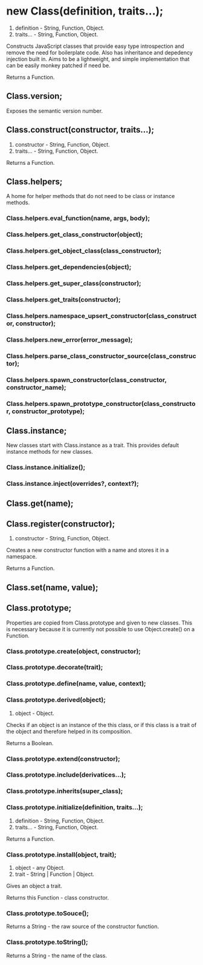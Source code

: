 # new Class(definition, traits...);

1. definition - String, Function, Object.
2. traits... - String, Function, Object.

Constructs JavaScript classes that provide easy type introspection and remove the need for boilerplate code.
Also has inheritance and depedency injection built in. Aims to be a lightweight, and simple implementation that
can be easily monkey patched if need be.

Returns a Function.

## Class.version;

Exposes the semantic version number. 

## Class.construct(constructor, traits...);

1. constructor - String, Function, Object.
2. traits... - String, Function, Object.

Returns a Function.

## Class.helpers;

A home for helper methods that do not need to be class or instance methods.

### Class.helpers.eval_function(name, args, body);

### Class.helpers.get_class_constructor(object);

### Class.helpers.get_object_class(class_constructor);

### Class.helpers.get_dependencies(object);

### Class.helpers.get_super_class(constructor);

### Class.helpers.get_traits(constructor);

### Class.helpers.namespace_upsert_constructor(class_constructor, constructor);

### Class.helpers.new_error(error_message);

### Class.helpers.parse_class_constructor_source(class_constructor);

### Class.helpers.spawn_constructor(class_constructor, constructor_name);

### Class.helpers.spawn_prototype_constructor(class_constructor, constructor_prototype);

## Class.instance;

New classes start with Class.instance as a trait. This provides default instance methods for new classes.

### Class.instance.initialize();

### Class.instance.inject(overrides?, context?);

## Class.get(name);

## Class.register(constructor);

1. constructor - String, Function, Object.

Creates a new constructor function with a name and stores it in a namespace.

Returns a Function.

## Class.set(name, value);

## Class.prototype;

Properties are copied from Class.prototype and given to new classes.
This is necessary because it is currently not possible to use Object.create()
on a Function. 

### Class.prototype.create(object, constructor);

### Class.prototype.decorate(trait);

### Class.prototype.define(name, value, context);

### Class.prototype.derived(object);

1. object - Object.

Checks if an object is an instance of the this class, or if this class
is a trait of the object and therefore helped in its composition.

Returns a Boolean.

### Class.prototype.extend(constructor);

### Class.prototype.include(derivatices...);

### Class.prototype.inherits(super_class);

### Class.prototype.initialize(definition, traits...);

1. definition - String, Function, Object.
2. traits... - String, Function, Object.

Returns a Function.

### Class.prototype.install(object, trait);

1. object - any Object.
2. trait - String | Function | Object.

Gives an object a trait.

Returns this Function - class constructor.

### Class.prototype.toSouce();

Returns a String - the raw source of the constructor function.

### Class.prototype.toString();

Returns a String - the name of the class.
